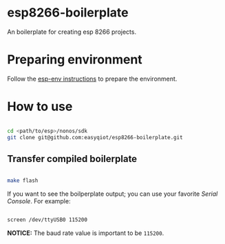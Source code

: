 # esp8266-boilerplate
An boilerplate for creating esp 8266 projects.

# Preparing environment

Follow the [esp-env instructions](https://github.com/easyqiot/esp-env) to 
prepare the environment.

# How to use

```bash

cd <path/to/esp>/nonos/sdk
git clone git@github.com:easyqiot/esp8266-boilerplate.git

```

## Transfer compiled boilerplate

```bash

make flash

```

If you want to see the boilperplate output; you can use your favorite *Serial 
Console*. For example:

```bash

screen /dev/ttyUSB0 115200

```

**NOTICE:** The baud rate value is important to be `115200`.

